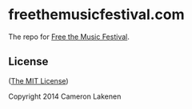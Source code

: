# freethemusicfestival.com

The repo for [Free the Music Festival](freethemusicfestival.com).

## License

([The MIT License](LICENSE))

Copyright 2014 Cameron Lakenen
